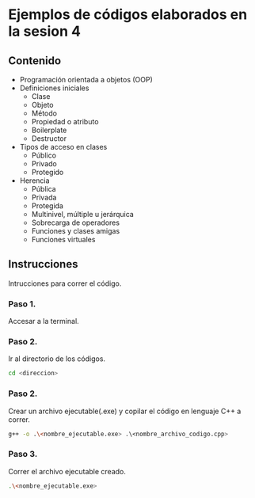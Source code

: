 # Ejemplos de códigos elaborados en la sesion 4

## Contenido

- Programación orientada a objetos (OOP)
- Definiciones iniciales
    - Clase
    - Objeto
    - Método
    - Propiedad o atributo
    - Boilerplate
    - Destructor
- Tipos de acceso en clases
    - Público
    - Privado
    - Protegido
- Herencia
    - Pública
    - Privada
    - Protegida
    - Multinivel, múltiple u jerárquica
    - Sobrecarga de operadores
    - Funciones y clases amigas
    - Funciones virtuales


## Instrucciones

Intrucciones para correr el código.

### Paso 1.

Accesar a la terminal.

### Paso 2.

Ir al directorio de los códigos.

```bash
cd <direccion>
```

### Paso 2.

Crear un archivo ejecutable(.exe) y copilar el código en lenguaje C++ a correr.

```bash
g++ -o .\<nombre_ejecutable.exe> .\<nombre_archivo_codigo.cpp>
```

### Paso 3.

Correr el archivo ejecutable creado.

```bash
.\<nombre_ejecutable.exe>
```